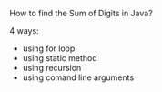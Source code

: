 How to find the Sum of Digits in Java?

4 ways:
- using for loop
- using static method
- using recursion
- using comand line arguments